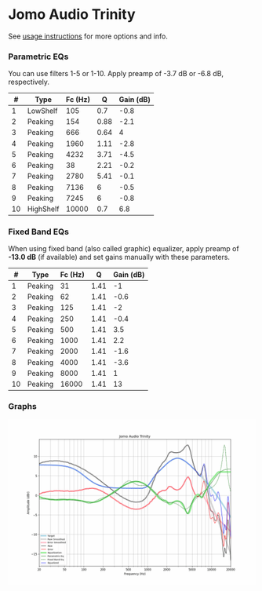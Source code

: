 # Jomo Audio Trinity
See [usage instructions](https://github.com/jaakkopasanen/AutoEq#usage) for more options and info.

### Parametric EQs
You can use filters 1-5 or 1-10. Apply preamp of -3.7 dB or -6.8 dB, respectively.

|   # | Type      |   Fc (Hz) |    Q |   Gain (dB) |
|-----|-----------|-----------|------|-------------|
|   1 | LowShelf  |       105 | 0.7  |        -0.8 |
|   2 | Peaking   |       154 | 0.88 |        -2.1 |
|   3 | Peaking   |       666 | 0.64 |         4   |
|   4 | Peaking   |      1960 | 1.11 |        -2.8 |
|   5 | Peaking   |      4232 | 3.71 |        -4.5 |
|   6 | Peaking   |        38 | 2.21 |        -0.2 |
|   7 | Peaking   |      2780 | 5.41 |        -0.1 |
|   8 | Peaking   |      7136 | 6    |        -0.5 |
|   9 | Peaking   |      7245 | 6    |        -0.8 |
|  10 | HighShelf |     10000 | 0.7  |         6.8 |

### Fixed Band EQs
When using fixed band (also called graphic) equalizer, apply preamp of **-13.0 dB** (if available) and set gains manually with these parameters.

|   # | Type    |   Fc (Hz) |    Q |   Gain (dB) |
|-----|---------|-----------|------|-------------|
|   1 | Peaking |        31 | 1.41 |        -1   |
|   2 | Peaking |        62 | 1.41 |        -0.6 |
|   3 | Peaking |       125 | 1.41 |        -2   |
|   4 | Peaking |       250 | 1.41 |        -0.4 |
|   5 | Peaking |       500 | 1.41 |         3.5 |
|   6 | Peaking |      1000 | 1.41 |         2.2 |
|   7 | Peaking |      2000 | 1.41 |        -1.6 |
|   8 | Peaking |      4000 | 1.41 |        -3.6 |
|   9 | Peaking |      8000 | 1.41 |         1   |
|  10 | Peaking |     16000 | 1.41 |        13   |

### Graphs
![](./Jomo%20Audio%20Trinity.png)
